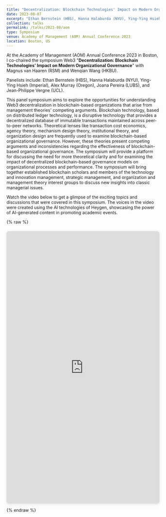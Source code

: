 ```yaml
---
title: "Decentralization: Blockchain Technologies' Impact on Modern Organizational Governance"
date: 2023-08-07
excerpt: "Ethan Bernstein (HBS), Hanna Halaburda (NYU), Ying-Ying Hsieh (Imperial), Alex Murray (Oregon), Joana Pereira (LUBS), and Jean-Philippe Vergne (UCL)"
collection: talks
permalink: /talks/2023-08/aom
type: Symposium
venue: Academy of Management (AOM) Annual Conference 2023
location: Boston, US
---
```


At the Academy of Management (AOM) Annual Conference 2023 in Boston, I co-chaired the symposium Web3 "**Decentralization: Blockchain Technologies' Impact on Modern Organizational Governance**" with Magnus van Haaren (RSM) and Wenqian Wang (HKBU). 

Panelists include: Ethan Bernstein (HBS), Hanna Halaburda (NYU), Ying-Ying Hsieh (Imperial), Alex Murray (Oregon), Joana Pereira (LUBS), and Jean-Philippe Vergne (UCL).

This panel symposium aims to explore the opportunities for understanding Web3 decentralization in blockchain-based organizations that arise from management theories' competing arguments. Blockchain technology, based on distributed ledger technology, is a disruptive technology that provides a decentralized database of immutable transactions maintained across peer-to-peer networks. Theoretical lenses like transaction cost economics, agency theory, mechanism design theory, institutional theory, and organization design are frequently used to examine blockchain-based organizational governance. However, these theories present competing arguments and inconsistencies regarding the effectiveness of blockchain-based organizational governance. The symposium will provide a platform for discussing the need for more theoretical clarity and for examining the impact of decentralized blockchain-based governance models on organizational processes and performance. The symposium will bring together established blockchain scholars and members of the technology and innovation management, strategic management, and organization and management theory interest groups to discuss new insights into classic managerial issues.

Watch the video below to get a glimpse of the exciting topics and discussions that were covered in this symposium. The voices in the video were created using the AI technologies of Heygen, showcasing the power of AI-generated content in promoting academic events.


{% raw %}
<div style="position: relative; width: 100%; height: 0; padding-top: 177.78%; padding-bottom: 0; box-shadow: 0 2px 8px 0 rgba(63,69,81,0.16); margin-top: 1.6em; margin-bottom: 0.9em; overflow: hidden; border-radius: 8px; will-change: transform;">
  <iframe loading="lazy" style="position: absolute; width: 100%; height: 100%; top: 0; left: 0; border: none; padding: 0; margin: 0;" src="https://www.canva.com/design/DAGFBz0py1Y/WApoTnpwa8Hi3QqCg2Td0g/watch?embed" allowfullscreen="allowfullscreen" allow="fullscreen"></iframe>
</div>
{% endraw %}